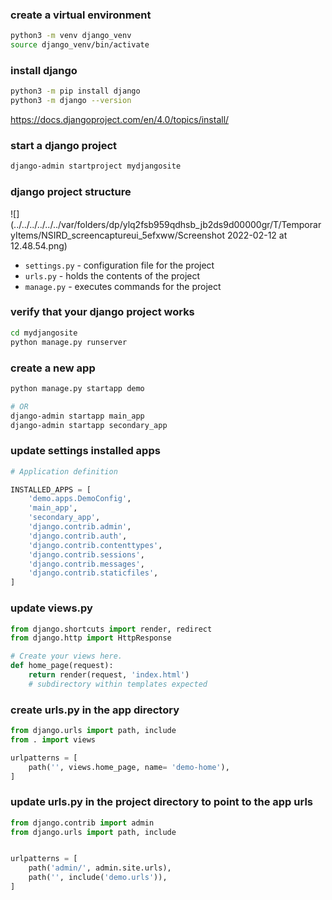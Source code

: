 ### create a virtual environment
```bash
python3 -m venv django_venv
source django_venv/bin/activate
```

### install django
```bash
python3 -m pip install django
python3 -m django --version
```
https://docs.djangoproject.com/en/4.0/topics/install/


### start a django project
```bash
django-admin startproject mydjangosite
```

### django project structure
![](../../../../../../var/folders/dp/ylq2fsb959qdhsb_jb2ds9d00000gr/T/TemporaryItems/NSIRD_screencaptureui_5efxww/Screenshot 2022-02-12 at 12.48.54.png)
* `settings.py` - configuration file for the project
* `urls.py` - holds the contents of the project
* `manage.py` - executes commands for the project

### verify that your django project works
```bash
cd mydjangosite
python manage.py runserver
```

### create a new app
```bash
python manage.py startapp demo

# OR  
django-admin startapp main_app
django-admin startapp secondary_app
```

### update settings installed apps
```python
# Application definition

INSTALLED_APPS = [
    'demo.apps.DemoConfig',
    'main_app',
    'secondary_app',
    'django.contrib.admin',
    'django.contrib.auth',
    'django.contrib.contenttypes',
    'django.contrib.sessions',
    'django.contrib.messages',
    'django.contrib.staticfiles',
]
```

### update views.py
```python
from django.shortcuts import render, redirect
from django.http import HttpResponse

# Create your views here.
def home_page(request):
	return render(request, 'index.html')
	# subdirectory within templates expected
```


### create urls.py in the app directory
```python
from django.urls import path, include
from . import views

urlpatterns = [
    path('', views.home_page, name= 'demo-home'),
]
```

### update urls.py in the project directory to point to the app urls
```python
from django.contrib import admin
from django.urls import path, include


urlpatterns = [
    path('admin/', admin.site.urls),
    path('', include('demo.urls')),
]
```